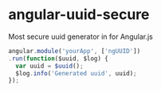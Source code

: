 angular-uuid-secure
===================

Most secure uuid generator in for Angular.js


```javascript
angular.module('yourApp', ['ngUUID'])
.run(function($uuid, $log) {
  var uuid = $uuid();
  $log.info('Generated uuid', uuid);
});
```
